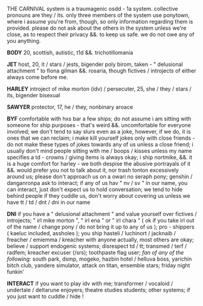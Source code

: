 THE CARNIVAL system is a traumagenic osdd - 1a system. collective pronouns are they / its. only three members of the system use ponytown, where i assume you're from, though, so only information regarding them is provided. please do not ask about the others in the system unless we're close, as to respect their privacy &&. to keep us safe. we do not owe any of you anything.

**BODY** 20, scottish, autistic, t1d &&. trichotillomania

**JET** host, 20, it / stars / jests, bigender poly birom, taken - " delusional attachment " to fiona gilman &&. rosaria, though fictives / introjects of either always come before me.

**HARLEY** introject of mike morton (idv) / persecuter, 25, she / they / stars / its, bigender bisexual

**SAWYER** protector, 17, he / they, nonbinary aroace

**BYF** comfortable with hxs bar a few ships; do not assume i am sitting with someone for ship purposes - that's weird &&. uncomfortable for everyone involved; we don't tend to say slurs even as a joke, however, if we do, it is ones that we can reclaim; i make kill yourself jokes only with close friends - do not make these types of jokes towards any of us unless a close friend; i usually don't mind people sitting with me / boops / kisses unless my name specifies a td - crowns / giving items is always okay; i ship nortmike, &&. it is a huge comfort for harley - we both despise the abusive portrayals of it &&. would prefer you not to talk about it, nor trash tonton excessively around us; please don't approach us on a owari no seraph pony; genshin / danganronpa ask to interact; if any of us hav " nv / sv " in our name, you can interact, just don't expect us to hold conversation; we tend to hide behind people if they cuddle us, don't worry about covering us unless we have tt / td / dnt / dni in our name

**DNI** if you have a " delusional attachment " and value yourself over fictives / introjects; " irl mike morton ", " irl ena " or " irl chara " ( ok if you take irl out of the name / change pony / do not bring it up to any of us ); pro - shippers ( kaeluc included, assholes ); you ship hasteli / luchinort / jacknaib / freacher / emiemma / kreacher with anyone actually, most others are okay; believe / support endogenic systems; disrespect td / tt; transmed / terf / radfem; kreacher excuser (/srs); toothpaste flag user; *fan of any of the following:* south park, dsmp, mogeko, hazbin hotel / helluva boss, yarichin bitch club, yandere simulator, attack on titan, ensemble stars; friday night funkin'

**INTERACT** if you want to play idv with me; transformer / vocaloid / undertale / deltarune enjoyers; theatre studies students; other systems; if you just want to cuddle / hide !
